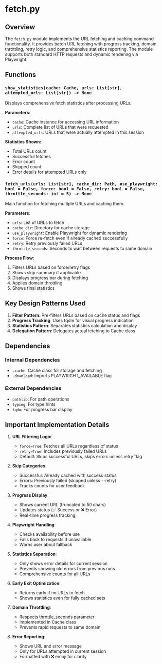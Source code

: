 # fetch.py

## Overview

The `fetch.py` module implements the URL fetching and caching command functionality. It provides batch URL fetching with progress tracking, domain throttling, retry logic, and comprehensive statistics reporting. The module supports both standard HTTP requests and dynamic rendering via Playwright.

## Functions

### `show_statistics(cache: Cache, urls: List[str], attempted_urls: List[str]) -> None`

Displays comprehensive fetch statistics after processing URLs.

**Parameters:**
- `cache`: Cache instance for accessing URL information
- `urls`: Complete list of URLs that were requested
- `attempted_urls`: URLs that were actually attempted in this session

**Statistics Shown:**
- Total URLs count
- Successful fetches
- Error count
- Skipped count
- Error details for attempted URLs only

### `fetch_urls(urls: List[str], cache_dir: Path, use_playwright: bool = False, force: bool = False, retry: bool = False, throttle_seconds: int = 5) -> None`

Main function for fetching multiple URLs and caching them.

**Parameters:**
- `urls`: List of URLs to fetch
- `cache_dir`: Directory for cache storage
- `use_playwright`: Enable Playwright for dynamic rendering
- `force`: Force re-fetch even if already cached successfully
- `retry`: Retry previously failed URLs
- `throttle_seconds`: Seconds to wait between requests to same domain

**Process Flow:**
1. Filters URLs based on force/retry flags
2. Shows skip summary if applicable
3. Displays progress bar during fetching
4. Applies domain throttling
5. Shows final statistics

## Key Design Patterns Used

1. **Filter Pattern**: Pre-filters URLs based on cache status and flags
2. **Progress Tracking**: Uses tqdm for visual progress indication
3. **Statistics Pattern**: Separates statistics calculation and display
4. **Delegation Pattern**: Delegates actual fetching to Cache class

## Dependencies

### Internal Dependencies
- `.cache`: Cache class for storage and fetching
- `.download`: Imports PLAYWRIGHT_AVAILABLE flag

### External Dependencies
- `pathlib`: For path operations
- `typing`: For type hints
- `tqdm`: For progress bar display

## Important Implementation Details

1. **URL Filtering Logic**:
   - `force=True`: Fetches all URLs regardless of status
   - `retry=True`: Includes previously failed URLs
   - Default: Skips successful URLs, skips errors unless retry flag

2. **Skip Categories**:
   - Successful: Already cached with success status
   - Errors: Previously failed (skipped unless --retry)
   - Tracks counts for user feedback

3. **Progress Display**:
   - Shows current URL (truncated to 50 chars)
   - Updates status (✅ Success or ❌ Error)
   - Real-time progress tracking

4. **Playwright Handling**:
   - Checks availability before use
   - Falls back to requests if unavailable
   - Warns user about fallback

5. **Statistics Separation**:
   - Only shows error details for current session
   - Prevents showing old errors from previous runs
   - Comprehensive counts for all URLs

6. **Early Exit Optimization**:
   - Returns early if no URLs to fetch
   - Shows statistics even for fully cached sets

7. **Domain Throttling**:
   - Respects throttle_seconds parameter
   - Implemented in Cache class
   - Prevents rapid requests to same domain

8. **Error Reporting**:
   - Shows URL and error message
   - Only for URLs attempted in current session
   - Formatted with ❌ emoji for clarity
